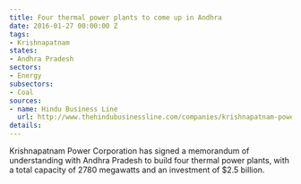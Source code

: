 ```yaml
---
title: Four thermal power plants to come up in Andhra
date: 2016-01-27 00:00:00 Z
tags:
- Krishnapatnam
states:
- Andhra Pradesh
sectors:
- Energy
subsectors:
- Coal
sources:
- name: Hindu Business Line
  url: http://www.thehindubusinessline.com/companies/krishnapatnam-power-corp-of-cvr-group-to-build-2780-mw-thermal-power-projects/article8120192.ece
details: 
---
```


Krishnapatnam Power Corporation has signed a memorandum of understanding with Andhra Pradesh to build four thermal power plants, with a total capacity of 2780 megawatts and an investment of $2.5 billion.

